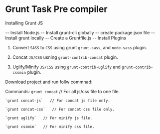 # Grunt Task Pre compiler

Installing Grunt JS


-- Install Node.js
-- Install grunt-cli globally
-- create package json file
-- Install grunt locally
-- Create a Gruntfile.js
-- Install Plugins


1. Convert `SASS` to `CSS` using grunt `grunt-sass`, and `node-sass` plugin.

2. Concat `JS/CSS` usning `grunt-contrib-concat` plugin.

3. Uglify/Minify `JS/CSS` using `grunt-contrib-uglify` and `grunt-contrib-cssmin` plugin.


Download project and run follw commnad:

Commands: 
	`grunt concat` // For all js/css file to one file.

	`grunt concat-js`   // For concat js file only.

    `grunt concat-css`   // For concat css file only.

	`grunt uglify`   // For minify js file.
	
	`grunt cssmin`   // For minify css file.
	
	

